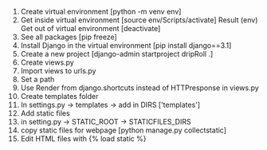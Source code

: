 1. Create virtual environment [python -m venv env]
2. Get inside virtual environment [source env/Scripts/activate] Result (env)
    Get out of virtual environment [deactivate]
3. See all packages [pip freeze]
4. Install Django in the virtual environment [pip install django==3.1]
5. Create a new project [django-admin startproject dripRoll .]
6. Create views.py
7. Import views to urls.py
8. Set a path
9. Use Render from django.shortcuts instead of HTTPresponse in views.py
10. Create templates folder
11. In settings.py -> templates -> add in DIRS ['templates']
12. Add static files
13. in setting.py -> STATIC_ROOT
                  -> STATICFILES_DIRS
14. copy static files for webpage [python manage.py collectstatic]
15. Edit HTML files with {% load static %}